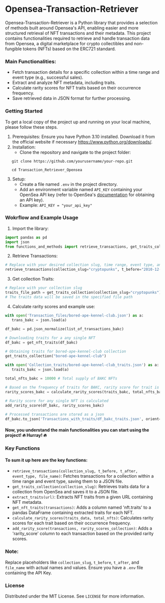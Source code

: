 # Opensea-Transaction-Retriever
Opensea-Transaction-Retriever is a Python library that provides a selection of methods built around Opensea's API, enabling easier and more structured retrieval of NFT transactions and their metadata. This project contains functionalities required to retrieve and handle transaction data from Opensea, a digital marketplace for crypto collectibles and non-fungible tokens (NFTs) based on the ERC721 standard.

### Main Functionalities:

- Fetch transaction details for a specific collection within a time range and event type (e.g., successful sales).
- Extract and analyze NFT metadata, including traits.
- Calculate rarity scores for NFT traits based on their occurrence frequency.
- Save retrieved data in JSON format for further processing.

### Getting Started

To get a local copy of the project up and running on your local machine, please follow these steps.


1. Prerequisites: Ensure you have Python 3.10 installed. Download it from the official website if necessary https://www.python.org/downloads/.
2. Installation:
   -  Clone the repository and navigate to the project folder:
```shell
   git clone https://github.com/yourusername/your-repo.git
   
   cd Transaction_Retriever_Opensea
```
3. Setup:
   - Create a file named `.env` in the project directory.
   - Add an environment variable named `API_KEY` containing your OpenSea API key (refer to OpenSea's [documentation](https://docs.opensea.io/reference/api-keys) for obtaining an API key).
   - Example: `API_KEY = "your_api_key"`

### Wokrflow and Example Usage
1. Import the library:
```python
import pandas as pd
import json
from functions_and_methods import retrieve_transactions, get_traits_collection, get_nft_traits, add_rarity_score #...
```

2. Retrieve Transactions:

```python
# Replace with your desired collection slug, time range, event type, and filename
retrieve_transactions(collection_slug="cryptopunks", t_before="2010-12-10 12:34:00",t_after="2000-01-01 12:34:00", event_type="successful", file_name="CryptPunkTransactions")
```

3. Get collection Traits:

```python
# Replace with your collection slug
traits_file_path = get_traits_collection(collection_slug="cryptopunks")
# The traits data will be saved in the specified file path
```
4. Calculate rarity scores and example use:
```python
with open('Transaction_files/bored-ape-kennel-club.json') as a:
   trans_bakc = json.load(a)
   
df_bakc = pd.json_normalize(list_of_transactions_bakc)

# Downloading traits for a any single NFT 
df_bakc = get_nft_traits(df_bakc)

# Obtaining traits for bored-ape-kennel-club collection
get_traits_collection("bored-ape-kennel-club")

with open('Collection_traits/bored-ape-kennel-club_traits.json') as a:
   traits_bakc = json.load(a)
   
total_nfts_bakc = 10000 # Total supply of BAKC NFTs

# Based on the frequency of traits for BAKC, rarity score for trait is calculated
rarity_scores_bakc = calculate_rarity_scores(traits_bakc, total_nfts_bakc)

# Rarity score for any single NFT is calculated
add_rarity_score(df_bakc, rarity_scores_bakc)

# Processed transactions are stored as a json
df_bakc.to_json('Transactions_with_traits/df_bakc_traits.json', orient='records')
```
#### Now, you understand the main functionalities you can start using the project! 🔥 Hurray! 🔥

### Key Functions
#### To sum it up here are the key functions:
- `retrieve_transactions(collection_slug, t_before, t_after, event_type, file_name)`: Fetches transactions for a collection within a time range and event type, saving them to a JSON file.
- `get_traits_collection(collection_slug)`: Retrieves traits data for a collection from OpenSea and saves it to a JSON file.
- `extract_traits(url)`: Extracts NFT traits from a given URL containing NFT metadata.
- `get_nft_traits(transactions)`: Adds a column named 'nft.traits' to a pandas DataFrame containing extracted traits for each NFT.
- `calculate_rarity_scores(traits_data, total_nfts)`: Calculates rarity scores for each trait based on their occurrence frequency.
- `add_rarity_score(transactions, rarity_scores_collection)`: Adds a 'rarity_score' column to each transaction based on the provided rarity scores.

### Note:

Replace placeholders like `collection_slug`, `t_before`, `t_after`, and `file_name` with actual names and values.
Ensure you have a `.env` file containing the API Key.
### License

Distributed under the MIT License. See `LICENSE` for more information.

